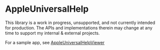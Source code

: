 # AppleUniversalHelp

This library is a work in progress, unsupported, and not currently intended for production. The APIs and implementations therein may change at any time to support my internal & external projects.

For a sample app, see [AppleUniversalHelpViewer](https://github.com/steventroughtonsmith/AppleUniversalHelpViewer)
